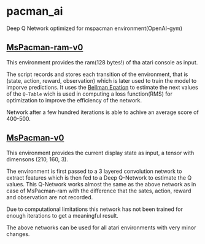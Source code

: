 # pacman_ai
Deep Q Network optimized for mspacman environment(OpenAI-gym)

## [MsPacman-ram-v0](https://gym.openai.com/envs/MsPacman-ram-v0/)
This environment provides the ram(128 bytes!) of tha atari console as input.

The script records and stores each transition of the environment, that is (state, action, reward, observation) which is later used to train the model to imporve predictions. It uses the [Bellman Eqation](https://en.wikipedia.org/wiki/Bellman_equation) to estimate the next values of the `Q-Table` wich is used in computing a loss function(RMS) for optimization to improve the efficiency of the network.

Network after a few hundred iterations is able to achive an average score of 400-500.

## [MsPacman-v0](https://gym.openai.com/envs/MsPacman-v0/)
This environment provides the current display state as input, a tensor with dimensons (210, 160, 3).

The environment is first passed to a 3 layered convolution network to extract features which is then fed to a Deep Q-Network to estimate the Q values. This Q-Network works almost the same as the above network as in case of MsPacman-ram with the difference that the sates, action, reward and observation are not recorded.

Due to computational limitations this network has not been trained for enough iterations to get a meaningful result. 

The above networks can be used for all atari environments with very minor changes.
